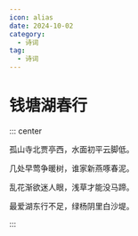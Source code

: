 ```yaml
---
icon: alias
date: 2024-10-02
category:
  - 诗词
tag:
  - 诗词
---
```


# 钱塘湖春行

<!-- more -->



::: center

孤山寺北贾亭西，水面初平云脚低。

几处早莺争暖树，谁家新燕啄春泥。

乱花渐欲迷人眼，浅草才能没马蹄。

最爱湖东行不足，绿杨阴里白沙堤。

:::